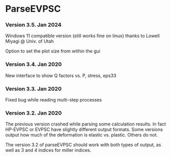 # ParseEVPSC


### Version 3.5. Jan 2024

Windows 11 compatible version (still works fine on linux) thanks to Lowell Miyagi @ Univ. of Utah

Option to set the plot size from within the gui

### Version 3.4. Jan 2020

New interface to show Q factors vs. P, stress, eps33

### Version 3.3. Jan 2020

Fixed bug while reading multi-step processes

### Version 3.2. Jan 2020

The previous version crashed while parsing some calculation results. In fact HP-EVPSC or EVPSC have slightly different output formats. Some versions output how much of the deformation is elastic vs. plastic. Others do not.

The version 3.2 of parseEVPSC should work with both types of output, as well as 3 and 4 indices for miller indices.
